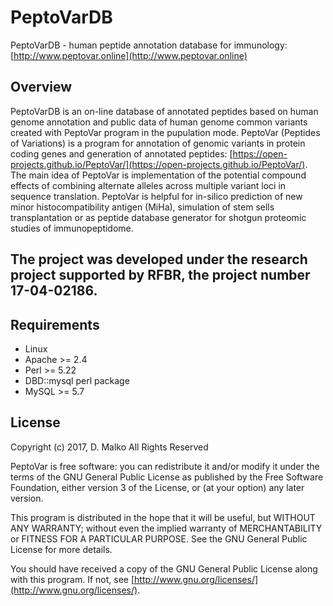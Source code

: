 # PeptoVarDB

PeptoVarDB - human peptide annotation database for immunology: [http://www.peptovar.online](http://www.peptovar.online)

## Overview

PeptoVarDB is an on-line database of annotated peptides based on human genome annotation and public data of human genome common variants created with PeptoVar program in the pupulation mode.
PeptoVar (Peptides of Variations) is a program for annotation of genomic variants in protein coding genes and generation of annotated peptides: [https://open-projects.github.io/PeptoVar/](https://open-projects.github.io/PeptoVar/).
The main idea of PeptoVar is implementation of the potential compound effects of combining alternate alleles across multiple variant loci in sequence translation.
PeptoVar is helpful for in-silico prediction of new minor histocompatibility antigen (MiHa), simulation of stem sells transplantation 
or as peptide database generator for shotgun proteomic studies of immunopeptidome.

## The project was developed under the research project supported by RFBR, the project number 17-04-02186.

## Requirements

* Linux
* Apache >= 2.4
* Perl >= 5.22
* DBD::mysql perl package
* MySQL >= 5.7

## License
Copyright (c) 2017, D. Malko
All Rights Reserved

PeptoVar is free software: you can redistribute it and/or modify
it under the terms of the GNU General Public License as published by
the Free Software Foundation, either version 3 of the License, or
(at your option) any later version.

This program is distributed in the hope that it will be useful,
but WITHOUT ANY WARRANTY; without even the implied warranty of
MERCHANTABILITY or FITNESS FOR A PARTICULAR PURPOSE.  See the
GNU General Public License for more details.

You should have received a copy of the GNU General Public License
along with this program.  If not, see [http://www.gnu.org/licenses/](http://www.gnu.org/licenses/).








